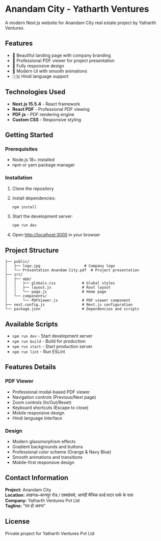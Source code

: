 # Anandam City - Yatharth Ventures

A modern Next.js website for Anandam City real estate project by Yatharth Ventures.

## Features

- 🏡 Beautiful landing page with company branding
- 📄 Professional PDF viewer for project presentation
- 📱 Fully responsive design
- 🎨 Modern UI with smooth animations
- 🇮🇳 Hindi language support

## Technologies Used

- **Next.js 15.5.4** - React framework
- **React PDF** - Professional PDF viewing
- **PDF.js** - PDF rendering engine
- **Custom CSS** - Responsive styling

## Getting Started

### Prerequisites

- Node.js 18+ installed
- npm or yarn package manager

### Installation

1. Clone the repository
2. Install dependencies:

   ```bash
   npm install
   ```

3. Start the development server:

   ```bash
   npm run dev
   ```

4. Open [http://localhost:3000](http://localhost:3000) in your browser

## Project Structure

```
├── public/
│   ├── logo.jpg                    # Company logo
│   └── Presentation Anandam City.pdf  # Project presentation
├── src/
│   ├── app/
│   │   ├── globals.css            # Global styles
│   │   ├── layout.js              # Root layout
│   │   └── page.js                # Home page
│   └── components/
│       └── PDFViewer.js           # PDF viewer component
├── next.config.js                 # Next.js configuration
└── package.json                   # Dependencies and scripts
```

## Available Scripts

- `npm run dev` - Start development server
- `npm run build` - Build for production
- `npm run start` - Start production server
- `npm run lint` - Run ESLint

## Features Details

### PDF Viewer

- Professional modal-based PDF viewer
- Navigation controls (Previous/Next page)
- Zoom controls (In/Out/Reset)
- Keyboard shortcuts (Escape to close)
- Mobile responsive design
- Hindi language interface

### Design

- Modern glassmorphism effects
- Gradient backgrounds and buttons
- Professional color scheme (Orange & Navy Blue)
- Smooth animations and transitions
- Mobile-first responsive design

## Contact Information

**Project:** Anandam City  
**Location:** लखनऊ–कानपुर रोड / एक्सप्रेसवे, आनंदी मैजिक वर्ल्ड वाटर पार्क के पास  
**Company:** Yatharth Ventures Pvt Ltd  
**Tagline:** "घर हो अपना"

## License

Private project for Yatharth Ventures Pvt Ltd
